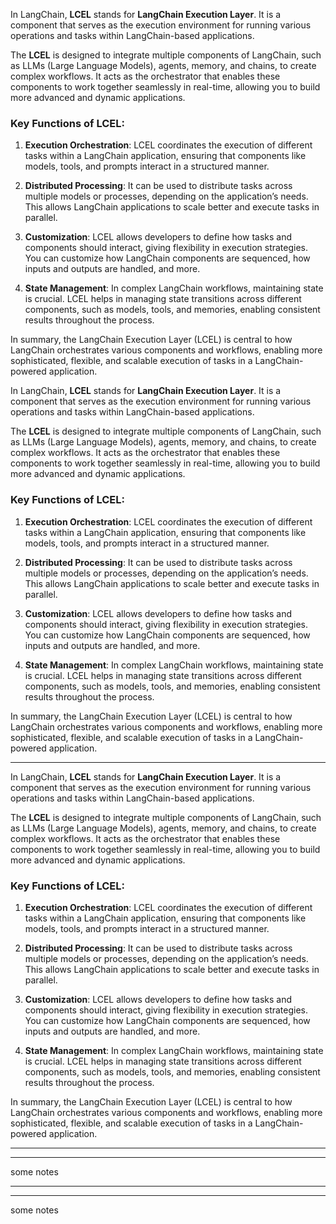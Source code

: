 
In LangChain, **LCEL** stands for **LangChain Execution Layer**. It is a component that serves as the execution environment for running various operations and tasks within LangChain-based applications.

The **LCEL** is designed to integrate multiple components of LangChain, such as LLMs (Large Language Models), agents, memory, and chains, to create complex workflows. It acts as the orchestrator that enables these components to work together seamlessly in real-time, allowing you to build more advanced and dynamic applications.

### Key Functions of LCEL:

1. **Execution Orchestration**: LCEL coordinates the execution of different tasks within a LangChain application, ensuring that components like models, tools, and prompts interact in a structured manner.

2. **Distributed Processing**: It can be used to distribute tasks across multiple models or processes, depending on the application’s needs. This allows LangChain applications to scale better and execute tasks in parallel.

3. **Customization**: LCEL allows developers to define how tasks and components should interact, giving flexibility in execution strategies. You can customize how LangChain components are sequenced, how inputs and outputs are handled, and more.

4. **State Management**: In complex LangChain workflows, maintaining state is crucial. LCEL helps in managing state transitions across different components, such as models, tools, and memories, enabling consistent results throughout the process.

In summary, the LangChain Execution Layer (LCEL) is central to how LangChain orchestrates various components and workflows, enabling more sophisticated, flexible, and scalable execution of tasks in a LangChain-powered application.



In LangChain, **LCEL** stands for **LangChain Execution Layer**. It is a component that serves as the execution environment for running various operations and tasks within LangChain-based applications.

The **LCEL** is designed to integrate multiple components of LangChain, such as LLMs (Large Language Models), agents, memory, and chains, to create complex workflows. It acts as the orchestrator that enables these components to work together seamlessly in real-time, allowing you to build more advanced and dynamic applications.

### Key Functions of LCEL:

1. **Execution Orchestration**: LCEL coordinates the execution of different tasks within a LangChain application, ensuring that components like models, tools, and prompts interact in a structured manner.

2. **Distributed Processing**: It can be used to distribute tasks across multiple models or processes, depending on the application’s needs. This allows LangChain applications to scale better and execute tasks in parallel.

3. **Customization**: LCEL allows developers to define how tasks and components should interact, giving flexibility in execution strategies. You can customize how LangChain components are sequenced, how inputs and outputs are handled, and more.

4. **State Management**: In complex LangChain workflows, maintaining state is crucial. LCEL helps in managing state transitions across different components, such as models, tools, and memories, enabling consistent results throughout the process.

In summary, the LangChain Execution Layer (LCEL) is central to how LangChain orchestrates various components and workflows, enabling more sophisticated, flexible, and scalable execution of tasks in a LangChain-powered application.



---
In LangChain, **LCEL** stands for **LangChain Execution Layer**. It is a component that serves as the execution environment for running various operations and tasks within LangChain-based applications.

The **LCEL** is designed to integrate multiple components of LangChain, such as LLMs (Large Language Models), agents, memory, and chains, to create complex workflows. It acts as the orchestrator that enables these components to work together seamlessly in real-time, allowing you to build more advanced and dynamic applications.

### Key Functions of LCEL:

1. **Execution Orchestration**: LCEL coordinates the execution of different tasks within a LangChain application, ensuring that components like models, tools, and prompts interact in a structured manner.

2. **Distributed Processing**: It can be used to distribute tasks across multiple models or processes, depending on the application’s needs. This allows LangChain applications to scale better and execute tasks in parallel.

3. **Customization**: LCEL allows developers to define how tasks and components should interact, giving flexibility in execution strategies. You can customize how LangChain components are sequenced, how inputs and outputs are handled, and more.

4. **State Management**: In complex LangChain workflows, maintaining state is crucial. LCEL helps in managing state transitions across different components, such as models, tools, and memories, enabling consistent results throughout the process.

In summary, the LangChain Execution Layer (LCEL) is central to how LangChain orchestrates various components and workflows, enabling more sophisticated, flexible, and scalable execution of tasks in a LangChain-powered application.


---

---

some notes

---

---

some notes